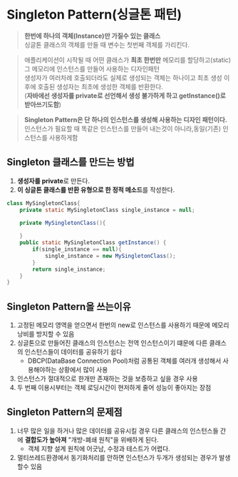 # Singleton Pattern(싱글톤 패턴)
> **한번에 하나의 객체(Instance)만 가질수 있는 클래스**<br> 싱글톤 클래스의 객체를 만들 때 변수는 첫번째 객체를 가리킨다.

> 애플리케이션이 시작될 때 어떤 클래스가 **최초 한번만** 메모리를 할당하고(static) 그 메모리에 인스턴스를 만들어 사용하는 디자인패턴 <br>생성자가 여러차례 호출되더라도 실제로 생성되는 객체는 하나이고 최초 생성 이후에 호출된 생성자는 최초에 생성한 객체를 반환한다.<br>(**자바에선 생성자를 private로 선언해서 생성 불가하게 하고 getInstance()로 받아쓰기도함**)

>**Singleton Pattern은 단 하나의 인스턴스를 생성해 사용하는 디자인 패턴이다.**<br>인스턴스가 필요할 때 똑같은 인스턴스를 만들어 내는것이 아니라,동일(기존) 인스턴스를 사용하게함

## Singleton 클래스를 만드는 방법
1. **생성자를 private**로 만든다.
2. **이 싱글톤 클래스를 반환 유형으로 한 정적 메소드**를 작성한다.

```java
class MySingletonClass{
    private static MySingletonClass single_instance = null;
    
    private MySingletonClass(){

    }
    public static MySingletonClass getInstance() {
        if(single_instance == null){
            single_instance = new MySingletonClass();
        }
        return single_instance;
    }
}
```


## Singleton Pattern을 쓰는이유
1. 고정된 메모리 영역을 얻으면서 한번의 new로 인스턴스를 사용하기 때문에 메모리 낭비를 방지할 수 있음 
2. 싱글톤으로 만들어진 클래스의 인스턴스는 전역 인스턴스이기 떄문에 다른 클래스의 인스턴스들이 데이터를 공유하기 쉽다
    - DBCP(DataBase Connection Pool)처럼 공통된 객체를 여러개 생성해서 사용해야하는 상황에서 많이 사용
3. 인스턴스가 절대적으로 한개만 존재하는 것을 보증하고 싶을 경우 사용
4. 두 번째 이용시부터는 객체 로딩시간이 현저하게 줄어 성능이 좋아지는 장점
## Singleton Pattern의 문제점
1. 너무 많은 일을 하거나 많은 데이터를 공유시킬 경우 다른 클래스의 인스턴스들 간에 **결합도가 높아져** "개방-폐쇄 원칙"을 위배하게 된다.
    - 객체 지향 설계 원칙에 어긋남, 수정과 테스트가 어렵다.
2. 멀티쓰레드환경에서 동기화처리를 안하면 인스턴스가 두개가 생성되는 경우가 발생할수 있음